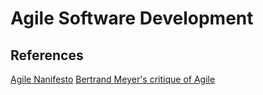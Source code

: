 # Agile Software Development

## References
[Agile Nanifesto](http://agilemanifesto.org/)
[Bertrand Meyer's critique of Agile](https://youtu.be/ffkIQrq-m34)
